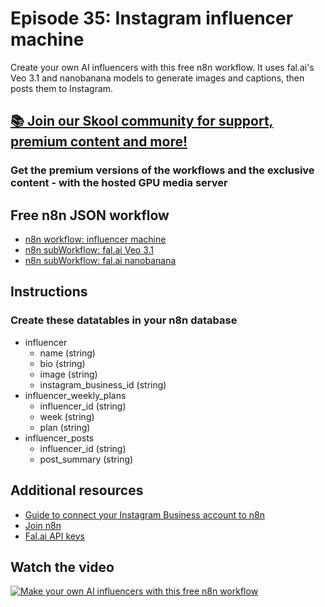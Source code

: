 # Episode 35: Instagram influencer machine

Create your own AI influencers with this free n8n workflow. It uses fal.ai's Veo 3.1 and nanobanana models to generate images and captions, then posts them to Instagram.

## [📚 Join our Skool community for support, premium content and more!](https://www.skool.com/ai-agents-az/about?gw11)

### Get the premium versions of the workflows and the exclusive content - with the hosted GPU media server

## Free n8n JSON workflow

- [n8n workflow: influencer machine](workflow-influencer-machine.json)
- [n8n subWorkflow: fal.ai Veo 3.1](subworkflow-fal-veo31.json)
- [n8n subWorkflow: fal.ai nanobanana](subworkflow-fal-nanobanana.json)

## Instructions

### Create these datatables in your n8n database

- influencer
  - name (string)
  - bio (string)
  - image (string)
  - instagram_business_id (string)
- influencer_weekly_plans
  - influencer_id (string)
  - week (string)
  - plan (string)
- influencer_posts
  - influencer_id (string)
  - post_summary (string)

## Additional resources

- [Guide to connect your Instagram Business account to n8n](guide-instagram.md)
- [Join n8n](https://n8n.partnerlinks.io/fenoo5ekqs1g)
- [Fal.ai API keys](https://fal.ai/dashboard/keys)

## Watch the video

[![Make your own AI influencers with this free n8n workflow](https://img.youtube.com/vi/PjXYr6M4fjY/0.jpg)](https://www.youtube.com/watch?v=PjXYr6M4fjY)
